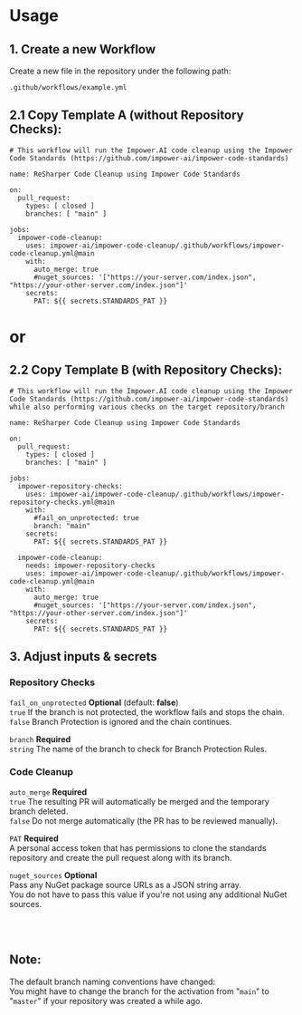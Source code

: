 # Usage

## 1. Create a new Workflow

Create a new file in the repository under the following path:

 ```.github/workflows/example.yml```

## 2.1 Copy Template A (without Repository Checks):
```
# This workflow will run the Impower.AI code cleanup using the Impower Code Standards (https://github.com/impower-ai/impower-code-standards)

name: ReSharper Code Cleanup using Impower Code Standards

on:
  pull_request:
    types: [ closed ]
    branches: [ "main" ]

jobs:
  impower-code-cleanup:
    uses: impower-ai/impower-code-cleanup/.github/workflows/impower-code-cleanup.yml@main
    with:
      auto_merge: true
      #nuget_sources: '["https://your-server.com/index.json", "https://your-other-server.com/index.json"]'
    secrets:
      PAT: ${{ secrets.STANDARDS_PAT }}
```
# or
## 2.2 Copy Template B (with Repository Checks):
```
# This workflow will run the Impower.AI code cleanup using the Impower Code Standards (https://github.com/impower-ai/impower-code-standards) 
while also performing various checks on the target repository/branch

name: ReSharper Code Cleanup using Impower Code Standards

on:
  pull_request:
    types: [ closed ]
    branches: [ "main" ]

jobs:
  impower-repository-checks:
    uses: impower-ai/impower-code-cleanup/.github/workflows/impower-repository-checks.yml@main
    with:
      #fail_on_unprotected: true
      branch: "main"
    secrets:
      PAT: ${{ secrets.STANDARDS_PAT }}

  impower-code-cleanup:
    needs: impower-repository-checks
    uses: impower-ai/impower-code-cleanup/.github/workflows/impower-code-cleanup.yml@main
    with:
      auto_merge: true
      #nuget_sources: '["https://your-server.com/index.json", "https://your-other-server.com/index.json"]'
    secrets:
      PAT: ${{ secrets.STANDARDS_PAT }}
```

## 3. Adjust inputs & secrets

### Repository Checks

```fail_on_unprotected```
**Optional**  (default: **false**)  
```true``` If the branch is not protected, the workflow fails and stops the chain.  
```false``` Branch Protection is ignored and the chain continues.  

```branch```
**Required**  
```string``` The name of the branch to check for Branch Protection Rules.

### Code Cleanup

```auto_merge```
**Required**  
```true``` The resulting PR will automatically be merged and the temporary branch deleted.  
```false``` Do not merge automatically (the PR has to be reviewed manually).  


```PAT```
**Required**  
A personal access token that has permissions to clone the standards repository and create the pull request along with its branch.  


````nuget_sources````
**Optional**  
Pass any NuGet package source URLs as a JSON string array.  
You do not have to pass this value if you're not using any additional NuGet sources.

<br/><br/>
## Note:
The default branch naming conventions have changed:  
You might have to change the branch for the activation from "```main```" to "```master```" if your repository was created a while ago.